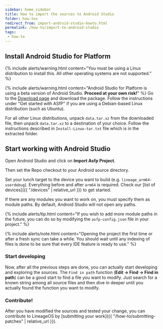 ```yaml
---
sidebar: home_sidebar
title: How to import the sources to Android Studio
folder: how-tos
redirect_from: import-android-studio-howto.html
permalink: /how-to/import-to-android-studio
tags:
 - how-to
---
```


## Install Android Studio for Platform

{% include alerts/warning.html content="You must be using a Linux distribution to install this. All other operating systems are not supported." %}
<!-- Remove the following warning after Google makes this a stable build. -->
{% include alerts/warning.html content="Android Studio for Platform is using a beta version of Android Studio. **Proceed at your own risk!**" %}
Go to the [Download page](https://developer.android.com/studio/platform) and download the package. Follow the instructions under "Get started with ASfP" if you are using a Debian-based Linux distribution (such as Ubuntu).

For all other Linux distributions, unpack `data.tar.xz` from the downloaded file, then unpack `data.tar.xz` to a destination of your choice. Follow the instructions described in `Install-Linux-tar.txt` file which is in the extracted folder.

## Start working with Android Studio

Open Android Studio and click on **Import Asfp Project**.

Then set the Repo checkout to your Android source directory.

Set your lunch target to the device you want to build (e.g. `lineage_arm64-userdebug`). Everything before and after `arm64` is required. Check our [list of devices]({{ "/devices" | relative_url }}) to get started.

If there are any modules you want to work on, you must specify them as module paths. By default, Android Studio will not open any paths.

{% include alerts/tip.html content="If you wish to add more module paths in the future, you can do so by modifying the `asfp-config.json` file in your project." %}

{% include alerts/note.html content="Opening the project the first time or after a fresh sync can take a while. You should wait until any indexing of files is done to be sure that every IDE feature is ready to use." %}

### Start developing

Now, after all the previous steps are done, you can actually start developing and exploring the sources. The `Find in path` function (**Edit -> Find -> Find in path**) can be a good start to find a file you want to modify. Just search for a known string among all source files and then dive in deeper until you actually found the function you want to modify.

### Contribute!

After you have modified the sources and tested your change, you can contribute to LineageOS by [submitting your work]({{ "/how-to/submitting-patches" | relative_url }}).

